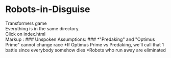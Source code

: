 # Robots-in-Disguise
Transformers game<br>
Everything is in the same directory.<br>
Click on index.html<br>
Markup :  ### Unspoken Assumptions: ###
*"Predaking" and "Optimus Prime" cannot change race
*If Optimus Prime vs Predaking, we'll call that 1 battle since everybody somehow dies
*Robots who run away are eliminated
